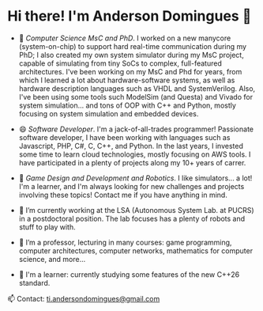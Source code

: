 # Hi there! I'm Anderson Domingues 👋

- 👯 *Computer Science MsC and PhD*. I worked on a new manycore (system-on-chip) to support hard real-time communication during my PhD; I also created my own system simulator during my MsC project, capable of simulating from tiny SoCs to complex, full-featured architectures. I've been working on my MsC and Phd for years, from which I learned a lot about hardware-software systems, as well as hardware description languages such as VHDL and SystemVerilog. Also, I've been using some tools such ModelSim (and Questa) and Vivado for system simulation... and tons of OOP with C++ and Python, mostly focusing on system simulation and embedded devices.

- 😄 *Software Developer*. I'm a jack-of-all-trades programmer! Passionate software developer, I have been working with languages such as Javascript, PHP, C#, C, C++, and Python. In the last years, I invested some time to learn cloud technologies, mostly focusing on AWS tools. I have participated in a plenty of projects along my 10+ years of carrer.

- 🌱 *Game Design and Development and Robotics*. I like simulators... a lot! I'm a learner, and I'm always looking for new challenges and projects involving these topics! Contact me if you have anything in mind.

- 🔭 I’m currently working at the LSA (Autonomous System Lab. at PUCRS) in a postdoctoral position. The lab focuses has a plenty of robots and stuff to play with. 

- 🌱 I’m a professor, lecturing in many courses: game programming, computer architectures, computer networks, mathematics for computer science, and more...

- 💬 I'm a learner: currently studying some features of the new C++26 standard.
<!-- 
- 🤔 I’m looking for help with ...
-->

📫 Contact: ti.andersondomingues@gmail.com
